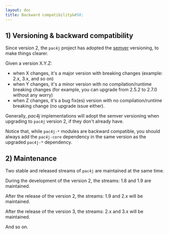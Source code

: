 ```yaml
---
layout: doc
title: Backward compatibility&#58;
---
```


## 1) Versioning & backward compatibility

Since version 2, the `pac4j` project has adopted the [semver](http://semver.org/) versioning, to make things clearer.

Given a version X.Y.Z:

- when X changes, it's a major version with breaking changes (example: 2.x, 3.x, and so on)
- when Y changes, it's a minor version with no compilation/runtime breaking changes (for example, you can upgrade from 2.5.2 to 2.7.0 without any worry)
- when Z changes, it's a bug fix(es) version with no compilation/runtime breaking change (no upgrade issue either).

Generally, *pac4j* implementations will adopt the semver versioning when upgrading to `pac4j` version 2, if they don't already have.

<div class="warning"><i class="fa fa-exclamation-triangle fa-2x" aria-hidden="true"></i> Notice that, while <code>pac4j-*</code> modules are backward compatible, you should always add the <code>pac4j-core</code> dependency in the same version as the upgraded <code>pac4j-*</code> dependency.</div>


## 2) Maintenance

Two stable and released streams of `pac4j` are maintained at the same time.

During the development of the version 2, the streams: 1.8 and 1.9 are maintained.

After the release of the version 2, the streams: 1.9 and 2.x will be maintained.

After the release of the version 3, the streams: 2.x and 3.x will be maintained.

And so on.
